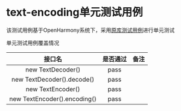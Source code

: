 # text-encoding单元测试用例

该测试用例基于OpenHarmony系统下，采用[原库测试用例](https://github.com/inexorabletash/text-encoding/tree/master/test)进行单元测试

单元测试用例覆盖情况

|             接口名              |是否通过	|备注|
|:----------------------------:|:---:|:---:|
|      new TextDecoder()       |pass||
|  new TextDecoder().decode()  |pass||
|      new TextEncoder()       |pass ||
| new TextEncoder().encoding() |pass ||